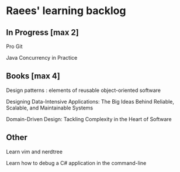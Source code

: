 # Raees' learning backlog

## In Progress [max 2]
Pro Git

Java Concurrency in Practice 

## Books [max 4]
Design patterns : elements of reusable object-oriented software

Designing Data-Intensive Applications: The Big Ideas Behind Reliable, Scalable, and Maintainable Systems

Domain-Driven Design: Tackling Complexity in the Heart of Software

## Other
Learn vim and nerdtree

Learn how to debug a C# application in the command-line
